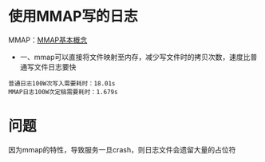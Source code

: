 # 使用MMAP写的日志
MMAP：[MMAP基本概念](https://www.cnblogs.com/huxiao-tee/p/4660352.html)

* 一、mmap可以直接将文件映射至内存，减少写文件时的拷贝次数，速度比普通写文件日志要快
```
普通日志100W次写入需要耗时：18.01s
MMAP日志100W次定稿需要耗时：1.679s
```

# 问题
因为mmap的特性，导致服务一旦crash，则日志文件会遗留大量的占位符